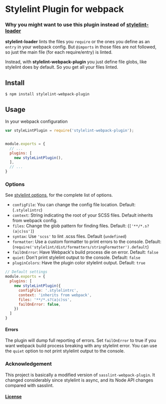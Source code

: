 # Stylelint Plugin for webpack

### Why you might want to use this plugin instead of [stylelint-loader](https://github.com/adrianhall/stylelint-loader)

**stylelint-loader** lints the files you `require` or the ones you define as an `entry` in your webpack config. But `@imports` in those files are not followed, so just the main file (for each require/entry) is linted.

Instead, with **stylelint-webpack-plugin** you just define file globs, like stylelint does by default. So you get all your files linted.


## Install

```console
$ npm install stylelint-webpack-plugin
```

## Usage

In your webpack configuration

```js
var styleLintPlugin = require('stylelint-webpack-plugin');


module.exports = {
  // ...
  plugins: [
    new styleLintPlugin(),
  ],
  // ...
}
```

### Options

See [stylelint options](http://stylelint.io/user-guide/node-api/#options), for the complete list of options.

* `configFile`: You can change the config file location. Default: (`.stylelintrc`)
* `context`: String indicating the root of your SCSS files. Default inherits from webpack config.
* `files`: Change the glob pattern for finding files. Default: (`['**/*.s?(a|c)ss']`)
* `syntax`: Use `'scss'` to lint .scss files. Default (`undefined`)
* `formatter`: Use a custom formatter to print errors to the console. Default: (`require('stylelint/dist/formatters/stringFormatter').default`)
* `failOnError`: Have Webpack's build process die on error. Default: `false`
* `quiet`: Don't print stylelint output to the console. Default: `false`
* `pluginColors`: Have the plugin color stylelint output. Default: `true`


```js
// Default settings
module.exports = {
  plugins: [
    new styleLintPlugin({
      configFile: '.stylelintrc',
      context: 'inherits from webpack',
      files: '**/*.s?(a|c)ss',
      failOnError: false,
    })
  ]
}
```

#### Errors

The plugin will dump full reporting of errors.
Set `failOnError` to true if you want webpack build process breaking with any stylelint error.
You can use the `quiet` option to not print stylelint output to the console.


### Acknowledgement

This project is basically a modified version of `sasslint-webpack-plugin`. It changed considerably
since stylelint is async, and its Node API changes compared with sasslint.

#### [License](LICENSE)
